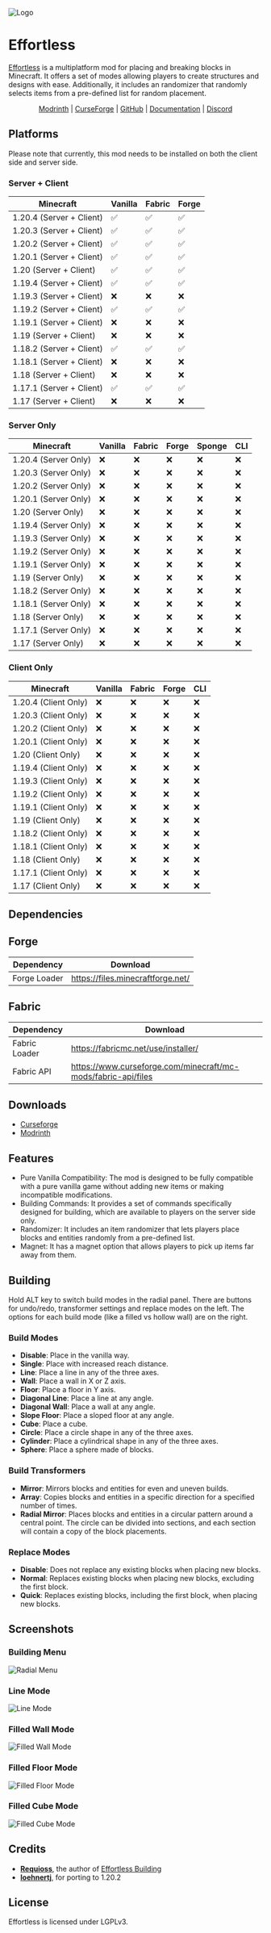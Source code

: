 ![Logo](assets/logo.png)

# Effortless

[Effortless]() is a multiplatform mod for placing and breaking blocks in Minecraft. It offers a set of modes allowing
players to create structures and designs with ease. Additionally, it includes an randomizer that randomly selects items
from a pre-defined list for random placement.


<div style="text-align: center">
    <a href="https://modrinth.com/mod/effortless">Modrinth</a>
    <span> | </span>
    <a href="https://www.curseforge.com/minecraft/mc-mods/effortless">CurseForge</a>
    <span> | </span>
    <a href="https://github.com/huskcasaca/effortless">GitHub</a>
    <span> | </span>
    <a href="https://github.com/huskcasaca/effortless/wiki">Documentation</a>
    <span> | </span>
    <a href="https://discord.com/invite">Discord</a>
</div>

## Platforms

Please note that currently, this mod needs to be installed on both the client side and server side.

### Server + Client

| Minecraft                | Vanilla | Fabric | Forge |
|--------------------------|---------|--------|-------|
| 1.20.4 (Server + Client) | ✅       | ✅      | ✅     |
| 1.20.3 (Server + Client) | ✅       | ✅      | ✅     |
| 1.20.2 (Server + Client) | ✅       | ✅      | ✅     |
| 1.20.1 (Server + Client) | ✅       | ✅      | ✅     |
| 1.20 (Server + Client)   | ✅       | ✅      | ✅     |
| 1.19.4 (Server + Client) | ✅       | ✅      | ✅     |
| 1.19.3 (Server + Client) | ❌       | ❌      | ❌     |
| 1.19.2 (Server + Client) | ✅       | ✅      | ✅     |
| 1.19.1 (Server + Client) | ❌       | ❌      | ❌     |
| 1.19 (Server + Client)   | ❌       | ❌      | ❌     |
| 1.18.2 (Server + Client) | ✅       | ✅      | ✅     |
| 1.18.1 (Server + Client) | ❌       | ❌      | ❌     |
| 1.18 (Server + Client)   | ❌       | ❌      | ❌     |
| 1.17.1 (Server + Client) | ✅       | ✅      | ✅     |
| 1.17 (Server + Client)   | ❌       | ❌      | ❌     |

### Server Only

| Minecraft            | Vanilla | Fabric | Forge | Sponge | CLI |
|----------------------|---------|--------|-------|--------|-----|
| 1.20.4 (Server Only) | ❌       | ❌      | ❌     | ❌      | ❌   |
| 1.20.3 (Server Only) | ❌       | ❌      | ❌     | ❌      | ❌   |
| 1.20.2 (Server Only) | ❌       | ❌      | ❌     | ❌      | ❌   |
| 1.20.1 (Server Only) | ❌       | ❌      | ❌     | ❌      | ❌   |
| 1.20 (Server Only)   | ❌       | ❌      | ❌     | ❌      | ❌   |
| 1.19.4 (Server Only) | ❌       | ❌      | ❌     | ❌      | ❌   |
| 1.19.3 (Server Only) | ❌       | ❌      | ❌     | ❌      | ❌   |
| 1.19.2 (Server Only) | ❌       | ❌      | ❌     | ❌      | ❌   |
| 1.19.1 (Server Only) | ❌       | ❌      | ❌     | ❌      | ❌   |
| 1.19 (Server Only)   | ❌       | ❌      | ❌     | ❌      | ❌   |
| 1.18.2 (Server Only) | ❌       | ❌      | ❌     | ❌      | ❌   |
| 1.18.1 (Server Only) | ❌       | ❌      | ❌     | ❌      | ❌   |
| 1.18 (Server Only)   | ❌       | ❌      | ❌     | ❌      | ❌   |
| 1.17.1 (Server Only) | ❌       | ❌      | ❌     | ❌      | ❌   |
| 1.17 (Server Only)   | ❌       | ❌      | ❌     | ❌      | ❌   |

### Client Only

| Minecraft            | Vanilla | Fabric | Forge | CLI |
|----------------------|---------|--------|-------|-----|
| 1.20.4 (Client Only) | ❌       | ❌      | ❌     | ❌   |
| 1.20.3 (Client Only) | ❌       | ❌      | ❌     | ❌   |
| 1.20.2 (Client Only) | ❌       | ❌      | ❌     | ❌   |
| 1.20.1 (Client Only) | ❌       | ❌      | ❌     | ❌   |
| 1.20 (Client Only)   | ❌       | ❌      | ❌     | ❌   |
| 1.19.4 (Client Only) | ❌       | ❌      | ❌     | ❌   |
| 1.19.3 (Client Only) | ❌       | ❌      | ❌     | ❌   |
| 1.19.2 (Client Only) | ❌       | ❌      | ❌     | ❌   |
| 1.19.1 (Client Only) | ❌       | ❌      | ❌     | ❌   |
| 1.19 (Client Only)   | ❌       | ❌      | ❌     | ❌   |
| 1.18.2 (Client Only) | ❌       | ❌      | ❌     | ❌   |
| 1.18.1 (Client Only) | ❌       | ❌      | ❌     | ❌   |
| 1.18 (Client Only)   | ❌       | ❌      | ❌     | ❌   |
| 1.17.1 (Client Only) | ❌       | ❌      | ❌     | ❌   |
| 1.17 (Client Only)   | ❌       | ❌      | ❌     | ❌   |

## Dependencies

## Forge

| Dependency   | Download                          |
|--------------|-----------------------------------|
| Forge Loader | https://files.minecraftforge.net/ |

## Fabric

| Dependency    | Download                                                      |
|---------------|---------------------------------------------------------------|
| Fabric Loader | https://fabricmc.net/use/installer/                           |
| Fabric API    | https://www.curseforge.com/minecraft/mc-mods/fabric-api/files |

## Downloads

- [Curseforge](https://www.curseforge.com/minecraft/mc-mods/effortless)
- [Modrinth](https://modrinth.com/mod/effortless)

## Features

- Pure Vanilla Compatibility: The mod is designed to be fully compatible with a pure vanilla game without adding new
  items or making incompatible modifications.
- Building Commands: It provides a set of commands specifically designed for building, which are available to players on
  the server side only.
- Randomizer: It includes an item randomizer that lets players place blocks and entities randomly from a pre-defined
  list.
- Magnet: It has a magnet option that allows players to pick up items far away from them.

## Building

Hold ALT key to switch build modes in the radial panel. There are buttons for undo/redo, transformer settings and
replace modes on the left. The options for each build mode (like a filled vs hollow wall) are on the right.

### Build Modes

- **Disable**: Place in the vanilla way.
- **Single**: Place with increased reach distance.
- **Line**: Place a line in any of the three axes.
- **Wall**: Place a wall in X or Z axis.
- **Floor**: Place a floor in Y axis.
- **Diagonal Line**: Place a line at any angle.
- **Diagonal Wall**: Place a wall at any angle.
- **Slope Floor**: Place a sloped floor at any angle.
- **Cube**: Place a cube.
- **Circle**: Place a circle shape in any of the three axes.
- **Cylinder**: Place a cylindrical shape in any of the three axes.
- **Sphere**: Place a sphere made of blocks.

### Build Transformers

- **Mirror**: Mirrors blocks and entities for even and uneven builds.
- **Array**: Copies blocks and entities in a specific direction for a specified number of times.
- **Radial Mirror**: Places blocks and entities in a circular pattern around a central point. The circle can be divided
  into sections, and each section will contain a copy of the block placements.

### Replace Modes

- **Disable**: Does not replace any existing blocks when placing new blocks.
- **Normal**: Replaces existing blocks when placing new blocks, excluding the first block.
- **Quick**: Replaces existing blocks, including the first block, when placing new blocks.

## Screenshots

### Building Menu

![Radial Menu](assets/screenshots/radial_menu.png)

### Line Mode

![Line Mode](assets/screenshots/line_mode.png)

### Filled Wall Mode

![Filled Wall Mode](assets/screenshots/filled_wall_mode.png)

### Filled Floor Mode

![Filled Floor Mode](assets/screenshots/filled_floor_mode.png)

### Filled Cube Mode

![Filled Cube Mode](assets/screenshots/filled_cube_mode.png)

## Credits

* **[Requioss](https://www.curseforge.com/members/requioss)**, the author
  of [Effortless Building](https://www.curseforge.com/minecraft/mc-mods/effortless-building)
* **[loehnertj](https://github.com/loehnertj)**, for porting to 1.20.2

## License

Effortless is licensed under LGPLv3.

